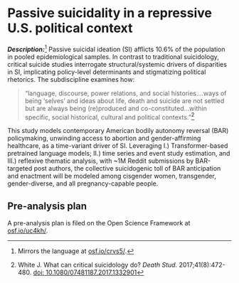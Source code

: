 # Passive suicidality in a repressive U.S. political context

***Description:***[^1] Passive suicidal ideation (SI) afflicts 10.6% of the population in pooled epidemiological samples. In contrast to traditional suicidology, critical suicide studies interrogate structural/systemic drivers of disparities in SI, implicating policy-level determinants and stigmatizing political rhetorics. The subdiscipline examines how: 
>“language, discourse, power relations, and social histories….ways of being ‘selves’ and ideas about life, death and suicide are not settled but are always being (re)produced and co-constituted…within specific, social historical, cultural and political contexts.”[^2]

This study models contemporary American bodily autonomy reversal (BAR) policymaking, unwinding access to abortion and gender-affirming healthcare, as a time-variant driver of SI. Leveraging I.) Transformer-based pretrained language models; II.) time series and event study estimation, and III.) reflexive thematic analysis, with ~1M Reddit submissions by BAR-targeted post authors, the collective suicidogenic toll of BAR anticipation and enactment will be modeled among cisgender women, transgender, gender-diverse, and all pregnancy-capable people.

## Pre-analysis plan

A pre-analysis plan is filed on the Open Science Framework at [osf.io/uc4kh/](https://osf.io/uc4kh/).

[^1]: Mirrors the language at [osf.io/crvs5/](https://osf.io/z2wra/).

[^2]: White J. What can critical suicidology do? _Death Stud._ 2017;41(8):472-480. [doi: 10.1080/07481187.2017.1332901](https://doi.org/10.1080/07481187.2017.1332901)
